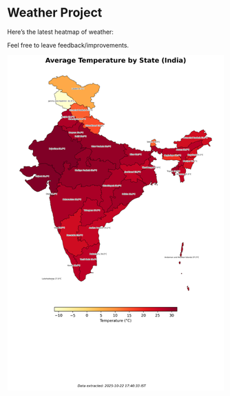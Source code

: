 # Weather Project

Here’s the latest heatmap of weather:

Feel free to leave feedback/improvements.

![India Heatmap](docs/assets/india_heatmap.png?v=F8C9BB)
